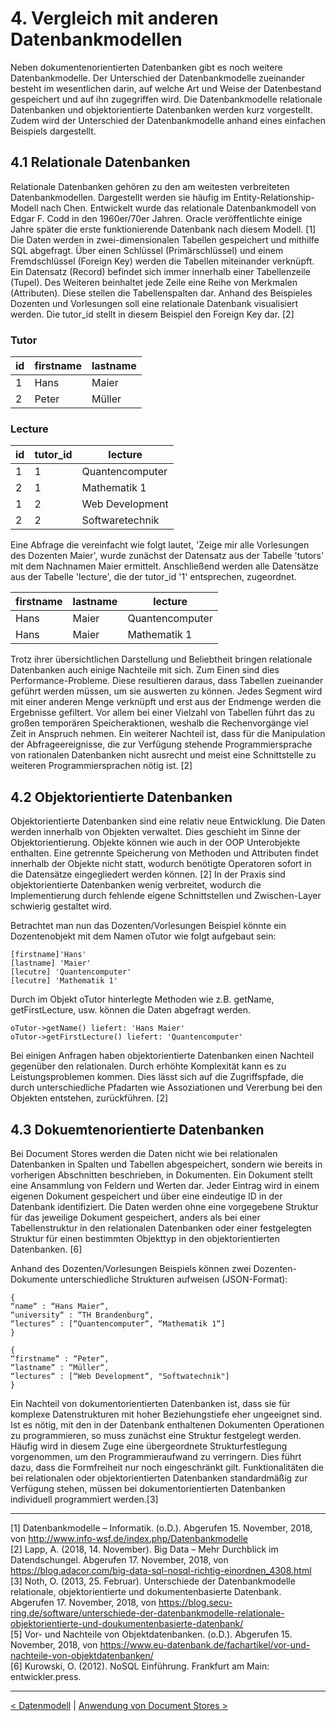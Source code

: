 # 4. Vergleich mit anderen Datenbankmodellen 

Neben dokumentenorientierten Datenbanken gibt es noch weitere Datenbankmodelle. Der Unterschied der Datenbankmodelle zueinander besteht im wesentlichen darin, auf welche Art und Weise der Datenbestand gespeichert und auf ihn zugegriffen wird. Die Datenbankmodelle relationale Datenbanken und objektorientierte Datenbanken werden kurz vorgestellt. Zudem wird der Unterschied der Datenbankmodelle anhand eines einfachen Beispiels dargestellt.

## 4.1 Relationale Datenbanken

Relationale Datenbanken gehören zu den am weitesten verbreiteten Datenbankmodellen. Dargestellt werden sie häufig im Entity-Relationship-Modell nach Chen. Entwickelt wurde das relationale Datenbankmodell von Edgar F. Codd in den 1960er/70er Jahren. Oracle veröffentlichte einige Jahre später die erste funktionierende Datenbank nach diesem Modell. [1] Die Daten werden in zwei-dimensionalen Tabellen gespeichert und mithilfe SQL abgefragt. Über einen Schlüssel (Primärschlüssel) und einem Fremdschlüssel (Foreign Key) werden die Tabellen miteinander verknüpft. Ein Datensatz (Record) befindet sich immer innerhalb einer Tabellenzeile (Tupel). Des Weiteren beinhaltet jede Zeile eine Reihe von Merkmalen (Attributen). Diese stellen die Tabellenspalten dar. Anhand des Beispieles Dozenten und Vorlesungen soll eine relationale Datenbank visualisiert werden. Die tutor_id stellt in diesem Beispiel den Foreign Key dar. [2]

### Tutor

| id | firstname	| lastname 	|
|----|----------	|------------	|
| 1  | Hans   	| Maier		|
| 2  | Peter	 	| Müller		|

### Lecture

| id | tutor_id	| lecture				|
|----|----------	|-------------------|
| 1  | 1  		| Quantencomputer  	|
| 2  | 1 			| Mathematik 1  		|
| 1  | 2  		| Web Development  	|
| 2  | 2 			| Softwaretechnik 	|


Eine Abfrage die vereinfacht wie folgt lautet, 'Zeige mir alle Vorlesungen des Dozenten Maier', wurde zunächst der Datensatz aus der Tabelle 'tutors' mit dem Nachnamen Maier ermittelt. Anschließend werden alle Datensätze aus der Tabelle 'lecture', die der tutor_id '1' entsprechen, zugeordnet.

| firstname  	| lastname  	| lecture          | 
|------------	|------------	|------------------|
| Hans			| Maier 		| Quantencomputer  |   
| Hans 		| Maier   	| Mathematik 1     | 


Trotz ihrer übersichtlichen Darstellung und Beliebtheit bringen relationale Datenbanken auch einige Nachteile mit sich. Zum Einen sind dies Performance-Probleme. Diese resultieren daraus, dass Tabellen zueinander geführt werden müssen, um sie auswerten zu können. Jedes Segment wird mit einer anderen Menge verknüpft und erst aus der Endmenge werden die Ergebnisse gefiltert. Vor allem bei einer Vielzahl von Tabellen führt das zu großen temporären Speicheraktionen, weshalb die Rechenvorgänge viel Zeit in Anspruch nehmen. Ein weiterer Nachteil ist, dass für die Manipulation der Abfrageereignisse, die zur Verfügung stehende Programmiersprache von rationalen Datenbanken nicht ausrecht und meist eine Schnittstelle zu weiteren Programmiersprachen nötig ist. [2]

## 4.2 Objektorientierte Datenbanken

Objektorientierte Datenbanken sind eine relativ neue Entwicklung. Die Daten werden innerhalb von Objekten verwaltet. Dies geschieht im Sinne der Objektorientierung. Objekte können wie auch in der OOP Unterobjekte enthalten. Eine getrennte Speicherung von Methoden und Attributen findet innerhalb der Objekte nicht statt, wodurch benötigte Operatoren sofort in die Datensätze eingegliedert werden können. [2] In der Praxis sind objektorientierte Datenbanken wenig verbreitet, wodurch die Implementierung durch fehlende eigene Schnittstellen und Zwischen-Layer schwierig gestaltet wird. 

Betrachtet man nun das Dozenten/Vorlesungen Beispiel könnte ein Dozentenobjekt mit dem Namen oTutor wie folgt aufgebaut sein:

`[firstname]'Hans'`<br>
`[lastname] 'Maier'`<br>
`[lecutre] 'Quantencomputer'`<br>
`[lecutre] 'Mathematik 1'`

Durch im Objekt oTutor hinterlegte Methoden wie z.B. getName, getFirstLecture, usw. können die Daten abgefragt werden.

`oTutor->getName() liefert: 'Hans Maier'`<br>
`oTutor->getFirstLecture() liefert: 'Quantencomputer'`

Bei einigen Anfragen haben objektorientierte Datenbanken einen Nachteil gegenüber den relationalen. Durch erhöhte Komplexität kann es zu Leistungsproblemen kommen. Dies lässt sich auf die Zugriffspfade, die durch unterschiedliche Pfadarten wie Assoziationen und Vererbung bei den Objekten entstehen, zurückführen. [2]

## 4.3 Dokuemtenorientierte Datenbanken

Bei Document Stores werden die Daten nicht wie bei relationalen Datenbanken in Spalten und Tabellen abgespeichert, sondern wie bereits in vorherigen Abschnitten beschrieben, in Dokumenten. Ein Dokument stellt eine Ansammlung von Feldern und Werten dar. Jeder Eintrag wird in einem eigenen Dokument gespeichert und über eine eindeutige ID in der Datenbank identifiziert. Die Daten werden ohne eine vorgegebene Struktur für das jeweilige Dokument gespeichert, anders als bei einer Tabellenstruktur in den relationalen Datenbanken oder einer festgelegten Struktur für einen bestimmten Objekttyp in den objektorientierten Datenbanken. [6]

Anhand des Dozenten/Vorlesungen Beispiels können zwei Dozenten-Dokumente unterschiedliche Strukturen aufweisen (JSON-Format):

```
{ 
“name“ : “Hans Maier“, 
“university“ : “TH Brandenburg“, 
“lectures“ : [“Quantencomputer“, “Mathematik 1“]
}
```
```
{
“firstname“ : “Peter“,
“lastname“ : “Müller“,
“lectures“ : [“Web Development“, "Softwatechnik"]
}
```

Ein Nachteil von dokumentorientierten Datenbanken ist, dass sie für komplexe Datenstrukturen mit hoher Beziehungstiefe eher ungeeignet sind. Ist es nötig, mit den in der Datenbank enthaltenen Dokumenten Operationen zu programmieren, so muss zunächst eine Struktur festgelegt werden. Häufig wird in diesem Zuge eine übergeordnete Strukturfestlegung vorgenommen, um den Programmieraufwand zu verringern. Dies führt dazu, dass die Formfreiheit nur noch eingeschränkt gilt. Funktionalitäten die bei relationalen oder objektorientierten Datenbanken standardmäßig zur Verfügung stehen, müssen bei dokumentorientierten Datenbanken individuell programmiert werden.[3]

---
[1] Datenbankmodelle – Informatik. (o.D.). Abgerufen 15. November, 2018, von http://www.info-wsf.de/index.php/Datenbankmodelle <br>
[2] Lapp, A. (2018, 14. November). Big Data – Mehr Durchblick im Datendschungel. Abgerufen 17. November, 2018, von https://blog.adacor.com/big-data-sql-nosql-richtig-einordnen_4308.html <br> 
[3] Noth, O. (2013, 25. Februar). Unterschiede der Datenbankmodelle relationale, objektorientierte und dokumentenbasierte Datenbank. Abgerufen 17. November, 2018, von https://blog.secu-ring.de/software/unterschiede-der-datenbankmodelle-relationale-objektorientierte-und-doukumentenbasierte-datenbank/<br>
[5] Vor- und Nachteile von Objektdatenbanken. (o.D.). Abgerufen 15. November, 2018, von https://www.eu-datenbank.de/fachartikel/vor-und-nachteile-von-objektdatenbanken/ <br>
[6] Kurowski, O. (2012). NoSQL Einführung. Frankfurt am Main: entwickler.press.

------

[< Datenmodell](05_Datenmodell.md)		|   [Anwendung von Document Stores >](07_Anwendung-von-DocumentStores.md)
